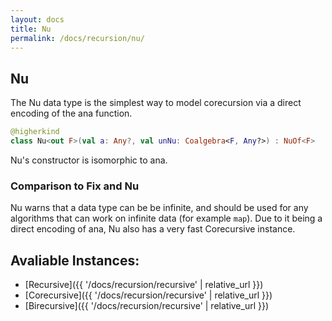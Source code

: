 ```yaml
---
layout: docs
title: Nu
permalink: /docs/recursion/nu/
---
```


## Nu

The Nu data type is the simplest way to model corecursion via a direct encoding of the 
ana function.

```kotlin
@higherkind
class Nu<out F>(val a: Any?, val unNu: Coalgebra<F, Any?>) : NuOf<F>
```

Nu's constructor is isomorphic to ana.

### Comparison to Fix and Nu

Nu warns that a data type can be be infinite, and should be used for any algorithms
that can work on infinite data (for example `map`). Due to it being a direct encoding
of ana, Nu also has a very fast Corecursive instance.

## Avaliable Instances:

- [Recursive]({{ '/docs/recursion/recursive' | relative_url }})
- [Corecursive]({{ '/docs/recursion/recursive' | relative_url }})
- [Birecursive]({{ '/docs/recursion/recursive' | relative_url }})

